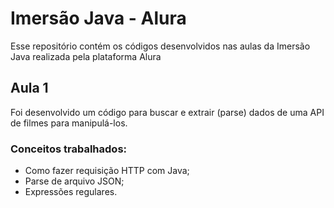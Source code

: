 # Imersão Java - Alura

Esse repositório contém os códigos desenvolvidos nas aulas da Imersão Java realizada pela plataforma Alura

## Aula 1

Foi desenvolvido um código para buscar e extrair (parse) dados de uma API de filmes para manipulá-los.

### Conceitos trabalhados:

- Como fazer requisição HTTP com Java;
- Parse de arquivo JSON;
- Expressões regulares.
